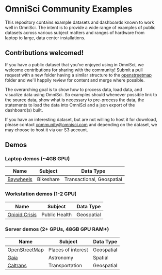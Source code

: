 # OmniSci Community Examples

This repository contains example datasets and dashboards known to work well in OmniSci. The intent is to provide a wide range of examples of public datasets across various subject matters and ranges of hardware from laptop to large, data center installations.

## Contributions welcomed!

If you have a public dataset that you've enjoyed using in OmniSci, we welcome contributions for sharing with the community! Submit a pull request with a new folder having a similar structure to the [openstreetmap](https://github.com/omnisci/community_datasets/tree/master/openstreetmap) folder and we'll happily review for content and merge where possible.

The overarching goal is to show how to process data, load data, and visualize data using OmniSci. So examples should whenever possible link to the source data, show what is necessary to pre-process the data, the statements to load the data into OmniSci and a json export of the dashboard(s) built.

If you have an interesting dataset, but are not willing to host it for download, please contact community@omnisci.com and depending on the dataset, we may choose to host it via our S3 account.

## Demos

### Laptop demos (~4GB GPU)

|Name                   | Subject  |Data Type                |
|-----------------------|----------|-------------------------|
|[Baywheels](https://github.com/omnisci/community_datasets/tree/master/baywheels)|Bikeshare |Transactional, Geospatial|


### Workstation demos (1-2 GPU)

|Name                       | Subject  |Data Type                |
|---------------------------|----------|-------------------------|
|[Opioid Crisis](https://github.com/omnisci/community_datasets/tree/master/opioid)|Public Health|Geospatial                         |

### Server demos (2+ GPUs, 48GB GPU RAM+)

|Name                                  | Subject  |Data Type                |
|--------------------------------------|----------|-------------------------|
|[OpenStreetMap](https://github.com/omnisci/community_datasets/tree/master/openstreetmap)|Places of interest|Geospatial          |
|[Gaia](https://github.com/omnisci/community_datasets/tree/master/gaia)|Astronomy|Spatial          |
|[Caltrans](https://github.com/omnisci/community_datasets/tree/master/caltrans_2015_2019)|Transportation |Geospatial       |

